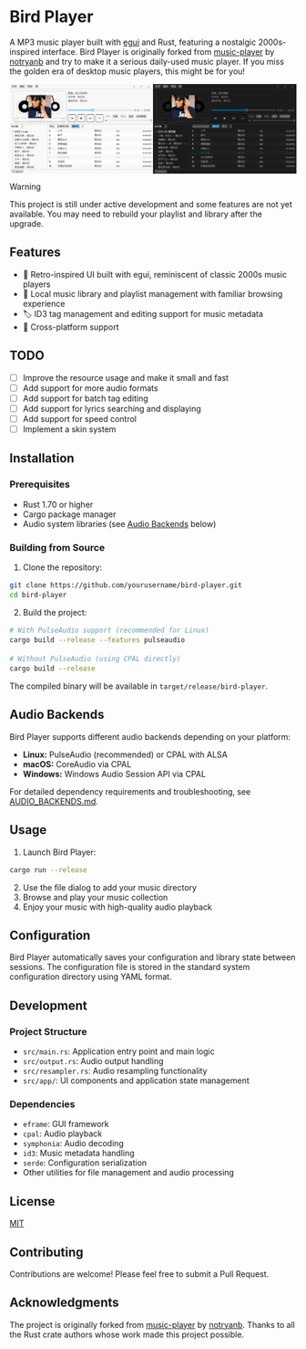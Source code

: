 # Bird Player

A MP3 music player built with [egui](https://github.com/emilk/egui) and Rust, featuring a nostalgic 2000s-inspired interface. Bird Player is originally forked from [music-player](https://github.com/notryanb/music-player) by [notryanb](https://github.com/notryanb) and try to make it a serious daily-used music player. If you miss the golden era of desktop music players, this might be for you!

<div style="display: flex; width: 100%;">
    <img src="./docs/conver.png" width="50%" alt="Cover">
    <img src="./docs/cover-black.jpg" width="50%" alt="Cover Black">
</div>

> [!Warning]
> This project is still under active development and some features are not yet available. You may need to rebuild your playlist and library after the upgrade.

## Features

- 🎨 Retro-inspired UI built with egui, reminiscent of classic 2000s music players
- 📁 Local music library and playlist management with familiar browsing experience
- 🏷️ ID3 tag management and editing support for music metadata
- 📱 Cross-platform support

## TODO

- [ ] Improve the resource usage and make it small and fast
- [ ] Add support for more audio formats
- [ ] Add support for batch tag editing
- [ ] Add support for lyrics searching and displaying
- [ ] Add support for speed control
- [ ] Implement a skin system

## Installation

### Prerequisites

- Rust 1.70 or higher
- Cargo package manager
- Audio system libraries (see [Audio Backends](#audio-backends) below)

### Building from Source

1. Clone the repository:
```bash
git clone https://github.com/yourusername/bird-player.git
cd bird-player
```

2. Build the project:
```bash
# With PulseAudio support (recommended for Linux)
cargo build --release --features pulseaudio

# Without PulseAudio (using CPAL directly)
cargo build --release
```

The compiled binary will be available in `target/release/bird-player`.

## Audio Backends

Bird Player supports different audio backends depending on your platform:

- **Linux:** PulseAudio (recommended) or CPAL with ALSA
- **macOS:** CoreAudio via CPAL
- **Windows:** Windows Audio Session API via CPAL

For detailed dependency requirements and troubleshooting, see [AUDIO_BACKENDS.md](AUDIO_BACKENDS.md).

## Usage

1. Launch Bird Player:
```bash
cargo run --release
```

2. Use the file dialog to add your music directory
3. Browse and play your music collection
4. Enjoy your music with high-quality audio playback

## Configuration

Bird Player automatically saves your configuration and library state between sessions. The configuration file is stored in the standard system configuration directory using YAML format.

## Development

### Project Structure

- `src/main.rs`: Application entry point and main logic
- `src/output.rs`: Audio output handling
- `src/resampler.rs`: Audio resampling functionality
- `src/app/`: UI components and application state management

### Dependencies

- `eframe`: GUI framework
- `cpal`: Audio playback
- `symphonia`: Audio decoding
- `id3`: Music metadata handling
- `serde`: Configuration serialization
- Other utilities for file management and audio processing

## License

[MIT](LICENSE)

## Contributing

Contributions are welcome! Please feel free to submit a Pull Request.

## Acknowledgments

The project is originally forked from [music-player](https://github.com/notryanb/music-player) by [notryanb](https://github.com/notryanb). Thanks to all the Rust crate authors whose work made this project possible.
